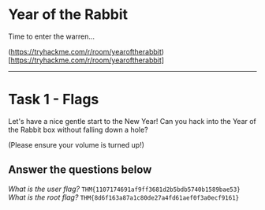 # Year of the Rabbit

Time to enter the warren...

(https://tryhackme.com/r/room/yearoftherabbit)[https://tryhackme.com/r/room/yearoftherabbit]

---

#  Task 1 - Flags

Let's have a nice gentle start to the New Year!
Can you hack into the Year of the Rabbit box without falling down a hole?

(Please ensure your volume is turned up!)

## Answer the questions below

*What is the user flag?*
`THM{1107174691af9ff3681d2b5bdb5740b1589bae53}`
*What is the root flag?*
`THM{8d6f163a87a1c80de27a4fd61aef0f3a0ecf9161}`
